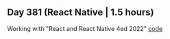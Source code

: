 ## Day 381 (React Native | 1.5 hours)

Working with "React and React Native 4ed 2022"
[code](https://github.com/alexvyber/react-and-react-native-4th-edition.git)
